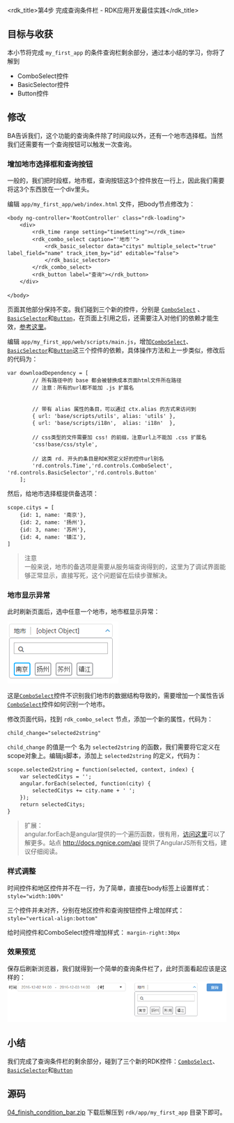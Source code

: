 <rdk_title>第4步 完成查询条件栏 - RDK应用开发最佳实践</rdk_title>

## 目标与收获

本小节将完成 `my_first_app` 的条件查询栏剩余部分，通过本小结的学习，你将了解到

- ComboSelect控件
- BasicSelector控件
- Button控件


## 修改

BA告诉我们，这个功能的查询条件除了时间段以外，还有一个地市选择框。当然我们还需要有一个查询按钮可以触发一次查询。

### 增加地市选择框和查询按钮

一般的，我们把时段框，地市框，查询按钮这3个控件放在一行上，因此我们需要将这3个东西放在一个div里头。

编辑 `app/my_first_app/web/index.html` 文件，把body节点修改为：

~~~
<body ng-controller='RootController' class="rdk-loading">
    <div>
		<rdk_time range setting="timeSetting"></rdk_time>
        <rdk_combo_select caption="'地市'">
            <rdk_basic_selector data="citys" multiple_select="true" label_field="name" track_item_by="id" editable="false">
            </rdk_basic_selector>
        </rdk_combo_select>
        <rdk_button label="查询"></rdk_button>
	</div>

</body>
~~~
页面其他部分保持不变。我们碰到三个新的控件，分别是 [`ComboSelect`](/doc/client/controls/comboselect/rdk_comboselect.md) 、[`BasicSelector`](/doc/client/controls/basicselector/rdk_basic_selector.md)和[`Button`](/doc/client/controls/button/rdk_button.md)，在页面上引用之后，还需要注入对他们的依赖才能生效，[参考这里](03_use_first_control.md#dep-inject)。

编辑 `app/my_first_app/web/scripts/main.js`，增加[`ComboSelect`](/doc/client/controls/comboselect/rdk_comboselect.md)、[`BasicSelector`](/doc/client/controls/basicselector/rdk_basic_selector.md)和[`Button`](/doc/client/controls/button/rdk_button.md)这三个控件的依赖，具体操作方法和上一步类似，修改后的代码为：

~~~
var downloadDependency = [
        // 所有路径中的 base 都会被替换成本页面html文件所在路径
        // 注意：所有的url都不能加 .js 扩展名
        

        // 带有 alias 属性的条目，可以通过 ctx.alias 的方式来访问到
        { url: 'base/scripts/utils', alias: 'utils' },
        { url: 'base/scripts/i18n',  alias: 'i18n'  },

        // css类型的文件需要加 css! 的前缀，注意url上不能加 .css 扩展名
        'css!base/css/style',

        // 这类 rd. 开头的条目是RDK预定义好的控件url别名
        'rd.controls.Time','rd.controls.ComboSelect', 'rd.controls.BasicSelector','rd.controls.Button'
    ];
~~~

<a name="city-mock-data"></a>
然后，给地市选择框提供备选项：

	scope.citys = [
		{id: 1, name: '南京'},
		{id: 2, name: '扬州'},
		{id: 3, name: '苏州'},
		{id: 4, name: '镇江'},
	]


> 注意<br>
> 一般来说，地市的备选项是需要从服务端查询得到的，这里为了调试界面能够正常显示，直接写死，这个问题留在后续步骤解决。

### 地市显示异常
此时刷新页面后，选中任意一个地市，地市框显示异常：

![](img/city_error.PNG)

这是[`ComboSelect`](/doc/client/controls/comboselect/rdk_comboselect.md)控件不识别我们地市的数据结构导致的，需要增加一个属性告诉[`ComboSelect`](/doc/client/controls/comboselect/rdk_comboselect.md)控件如何识别一个地市。

修改页面代码，找到 `rdk_combo_select` 节点，添加一个新的属性，代码为：

	child_change="selected2string"

`child_change` 的值是一个 名为 `selected2string` 的函数，我们需要将它定义在scope对象上。编辑js脚本，添加上 `selected2string` 的定义，代码为：

	scope.selected2string = function(selected, context, index) {
		var selectedCitys = '';
		angular.forEach(selected, function(city) {
			selectedCitys += city.name + ' ';
		});
		return selectedCitys;
	}

> 扩展：<br>
> angular.forEach是angular提供的一个遍历函数，很有用，[访问这里](http://docs.ngnice.com/api/ng/function/angular.forEach)可以了解更多。站点 <http://docs.ngnice.com/api> 提供了AngularJS所有文档，建议仔细阅读。

### 样式调整
时间控件和地区控件并不在一行，为了简单，直接在body标签上设置样式：`style="width:100%"`

三个控件并未对齐，分别在地区控件和查询按钮控件上增加样式：`style="vertical-align:bottom"`

给时间控件和ComboSelect控件增加样式： `margin-right:30px`

### 效果预览

保存后刷新浏览器，我们就得到一个简单的查询条件栏了，此时页面看起应该是这样的：
![](img/condition.PNG)

## 小结
我们完成了查询条件栏的剩余部分，碰到了三个新的RDK控件：[`ComboSelect`](/doc/client/controls/comboselect/rdk_comboselect.md)、[`BasicSelector`](/doc/client/controls/basicselector/rdk_basic_selector.md)和[`Button`](/doc/client/controls/button/rdk_button.md)

## 源码
[04_finish_condition_bar.zip](04_finish_condition_bar.zip) 下载后解压到 `rdk/app/my_first_app` 目录下即可。